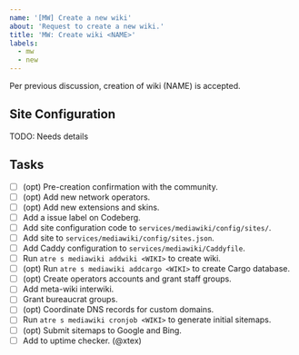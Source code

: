 ```yaml
---
name: '[MW] Create a new wiki'
about: 'Request to create a new wiki.'
title: 'MW: Create wiki <NAME>'
labels:
  - mw
  - new
---
```


Per previous discussion, creation of wiki (NAME) is accepted.

## Site Configuration

TODO: Needs details

## Tasks

- [ ] (opt) Pre-creation confirmation with the community.
- [ ] (opt) Add new network operators.
- [ ] (opt) Add new extensions and skins.
- [ ] Add a issue label on Codeberg.
- [ ] Add site configuration code to `services/mediawiki/config/sites/`.
- [ ] Add site to `services/mediawiki/config/sites.json`.
- [ ] Add Caddy configuration to `services/mediawiki/Caddyfile`.
- [ ] Run `atre s mediawiki addwiki <WIKI>` to create wiki.
- [ ] (opt) Run `atre s mediawiki addcargo <WIKI>` to create Cargo database.
- [ ] (opt) Create operators accounts and grant staff groups.
- [ ] Add meta-wiki interwiki.
- [ ] Grant bureaucrat groups.
- [ ] (opt) Coordinate DNS records for custom domains.
- [ ] Run `atre s mediawiki cronjob <WIKI>` to generate initial sitemaps.
- [ ] (opt) Submit sitemaps to Google and Bing.
- [ ] Add to uptime checker. (@xtex)
